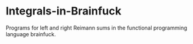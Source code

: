 # Integrals-in-Brainfuck
Programs for left and right Reimann sums in the functional programming language brainfuck.
